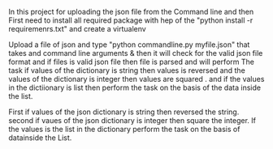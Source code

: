 In this project for uploading the json file from the Command line and then First need to install all required package with hep of the "python install -r requiremenrs.txt" and create a virtualenv 

Upload a file of json and type "python commandline.py myfile.json" that takes and command line arguments & then it will check for the valid json file format and if files is valid json file then file is parsed and will perform The task if values of the dictionary is string then values is reversed and the values of the dictionary is integer then values are squared . and if the values in the dictiionary is list then perform the task on the basis of the data inside the list. 

First if values of the json dictionary is string then reversed the string.
second if vaues of the json dictionary is integer then square the integer.
If the values is the list in the dictionary perform the task on the basis of datainside the List.
